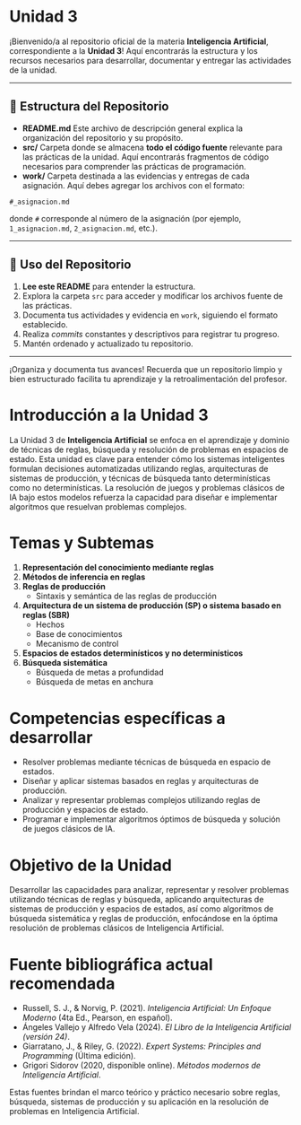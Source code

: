 # Unidad 3

¡Bienvenido/a al repositorio oficial de la materia **Inteligencia Artificial**, correspondiente a la **Unidad 3**!
Aquí encontrarás la estructura y los recursos necesarios para desarrollar, documentar y entregar las actividades de la unidad.

***

## 📂 Estructura del Repositorio

- **README.md**
Este archivo de descripción general explica la organización del repositorio y su propósito.
- **src/**
Carpeta donde se almacena **todo el código fuente** relevante para las prácticas de la unidad. Aquí encontrarás fragmentos de código necesarios para comprender las prácticas de programación.
- **work/**
Carpeta destinada a las evidencias y entregas de cada asignación.
Aquí debes agregar los archivos con el formato:

```
#_asignacion.md
```

donde `#` corresponde al número de la asignación (por ejemplo, `1_asignacion.md`, `2_asignacion.md`, etc.).

***

## 📝 Uso del Repositorio

1. **Lee este README** para entender la estructura.
2. Explora la carpeta `src` para acceder y modificar los archivos fuente de las prácticas.
3. Documenta tus actividades y evidencia en `work`, siguiendo el formato establecido.
4. Realiza *commits* constantes y descriptivos para registrar tu progreso.
5. Mantén ordenado y actualizado tu repositorio.
***
¡Organiza y documenta tus avances! Recuerda que un repositorio limpio y bien estructurado facilita tu aprendizaje y la retroalimentación del profesor.

# Introducción a la Unidad 3

La Unidad 3 de **Inteligencia Artificial** se enfoca en el aprendizaje y dominio de técnicas de reglas, búsqueda y resolución de problemas en espacios de estado. Esta unidad es clave para entender cómo los sistemas inteligentes formulan decisiones automatizadas utilizando reglas, arquitecturas de sistemas de producción, y técnicas de búsqueda tanto determinísticas como no determinísticas. La resolución de juegos y problemas clásicos de IA bajo estos modelos refuerza la capacidad para diseñar e implementar algoritmos que resuelvan problemas complejos.

# Temas y Subtemas

1. **Representación del conocimiento mediante reglas**
2. **Métodos de inferencia en reglas**
3. **Reglas de producción**
    - Sintaxis y semántica de las reglas de producción
4. **Arquitectura de un sistema de producción (SP) o sistema basado en reglas (SBR)**
    - Hechos
    - Base de conocimientos
    - Mecanismo de control
5. **Espacios de estados determinísticos y no determinísticos**
6. **Búsqueda sistemática**
    - Búsqueda de metas a profundidad
    - Búsqueda de metas en anchura

# Competencias específicas a desarrollar

- Resolver problemas mediante técnicas de búsqueda en espacio de estados.
- Diseñar y aplicar sistemas basados en reglas y arquitecturas de producción.
- Analizar y representar problemas complejos utilizando reglas de producción y espacios de estado.
- Programar e implementar algoritmos óptimos de búsqueda y solución de juegos clásicos de IA.


# Objetivo de la Unidad

Desarrollar las capacidades para analizar, representar y resolver problemas utilizando técnicas de reglas y búsqueda, aplicando arquitecturas de sistemas de producción y espacios de estados, así como algoritmos de búsqueda sistemática y reglas de producción, enfocándose en la óptima resolución de problemas clásicos de Inteligencia Artificial.

# Fuente bibliográfica actual recomendada

- Russell, S. J., \& Norvig, P. (2021). *Inteligencia Artificial: Un Enfoque Moderno* (4ta Ed., Pearson, en español).
- Ángeles Vallejo y Alfredo Vela (2024). *El Libro de la Inteligencia Artificial (versión 24)*.
- Giarratano, J., \& Riley, G. (2022). *Expert Systems: Principles and Programming* (Última edición).
- Grigori Sidorov (2020, disponible online). *Métodos modernos de Inteligencia Artificial*.

Estas fuentes brindan el marco teórico y práctico necesario sobre reglas, búsqueda, sistemas de producción y su aplicación en la resolución de problemas en Inteligencia Artificial.